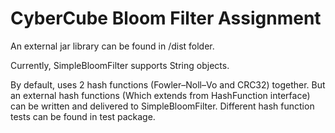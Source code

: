 # CyberCube Bloom Filter Assignment
An external jar library can be found in /dist folder.

Currently, SimpleBloomFilter supports String objects.

By default, uses 2 hash functions (Fowler–Noll–Vo and CRC32) together. But an external hash functions (Which extends from HashFunction interface) can be written and delivered to SimpleBloomFilter. Different hash function tests can be found in test package.
